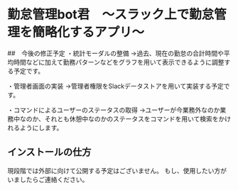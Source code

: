 # 勤怠管理bot君　〜スラック上で勤怠管理を簡略化するアプリ〜

##　今後の修正予定
・統計モーダルの整備
→過去、現在の勤怠の合計時間や平均時間などに加えて勤務パターンなどをグラフを用いて表示できるように調整する予定です。

・管理者画面の実装
→管理者権限をSlackデータストアを用いて実装する予定です。

・コマンドによるユーザーのステータスの取得
→ユーザーが今業務外なのか業務中なのか、それとも休憩中なのかのステータスをコマンドを用いて検索をかけれるようにします。

## インストールの仕方
現段階では外部に向けて公開する予定はございません。
もし、使用したい方がいましたらご連絡ください。
